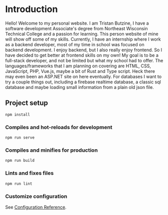 # Introduction
Hello! Welcome to my personal website. I am Tristan Butzine, I have a software development Associate's degree from Northeast Wisconsin Technical College and a passion for learning. This person website of mine will show off some of my skills. Currently, I have an internship where I work as a backend developer, most of my time in school was focused on backend development. I enjoy backend, but I also really enjoy frontend. So I have decided to get better at frontend skills on my own! My goal is to be a full-stack developer, and not be limited but what my school had to offer. The languages/frameworks that I am planning on covering are HTML, CSS, JavaScript, PHP, Vue.js, maybe a bit of Rust and Type script. Heck there may even been an ASP.NET site on here eventually. For databases I want to try a couple things out, including a firebase realtime database, a classic sql database and maybe loading small information from a plain old json file. 

## Project setup
```
npm install
```

### Compiles and hot-reloads for development
```
npm run serve
```

### Compiles and minifies for production
```
npm run build
```

### Lints and fixes files
```
npm run lint
```

### Customize configuration
See [Configuration Reference](https://cli.vuejs.org/config/).
